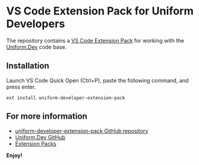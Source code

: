 # VS Code Extension Pack for Uniform Developers

The repository contains a [VS Code Extension Pack](https://code.visualstudio.com/blogs/2017/03/07/extension-pack-roundup) for working with the [Uniform.Dev](https://github.com/uniformdev) code base.

## Installation

Launch VS Code Quick Open (Ctrl+P), paste the following command, and press enter.

```text
ext install uniform-developer-extension-pack
```

## For more information

* [uniform-developer-extension-pack GitHub repository](https://github.com:kevinobee/uniform-developer-extension-pack)
* [Uniform.Dev GitHub](https://github.com/uniformdev)
* [Extension Packs](https://code.visualstudio.com/blogs/2017/03/07/extension-pack-roundup)

**Enjoy!**
